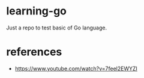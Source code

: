 # learning-go
Just a repo to test basic of Go language.

# references
- https://www.youtube.com/watch?v=7feel2EWYZI